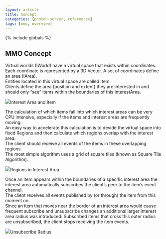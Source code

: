 ```yaml
---
layout: article
title: Concept
categories: [photon-server, references]
tags: [mmo, overview]
---
```

{% include globals %}

MMO Concept
-----------

Virtual worlds (IWorld) have a virtual space that exists within
coordinates. \
 Each coordinate is represented by a 3D Vector. A set of coordinates
define an area (IArea).\
 Entities located in this virtual space are called Item. \
 Clients define the area (position and extent) they are interested in
and should only “see” items within the boundaries of this InterestArea.

![](../img/mmo-concept1.png)Interest Area and Item

The calculation of which items fall into which interest areas can be
very CPU intensive, especially if the items and interest areas are
frequently moving.\
 An easy way to accelerate this calculation is to devide the virtual
space into fixed Regions and then calculate which regions overlap with
the interest area. \
 The client should receive all events of the items in these overlapping
regions. \
 The most simple algorithm uses a grid of square tiles (known as Square
Tile Algorithm).

![](../img/mmo-concept2.png)Regions in Interest Area

Once an item appears within the boundaries of a specific interest area
the interest area automatically subscribes the client’s peer to the
item’s event channel. \
 The client receives all events published by (or through) the item from
this moment on.\
 Since an item that moves near the border of an interest area would
cause frequent subscribe and unsubscribe changes an additional larger
interest area radius was introduced: Subscribed items that cross this
outer radius are unsubscribed, the client stops receiving the item
events.

![](../img/mmo-concept3.png)Unsubscribe Radius
